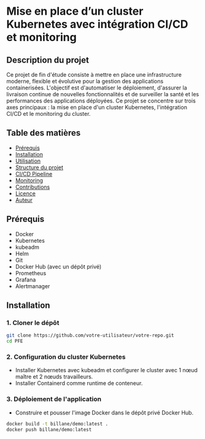 # Mise en place d’un cluster Kubernetes avec intégration CI/CD et monitoring

## Description du projet

Ce projet de fin d'étude consiste à mettre en place une infrastructure moderne, flexible et évolutive pour la gestion des applications containerisées. L'objectif est d'automatiser le déploiement, d'assurer la livraison continue de nouvelles fonctionnalités et de surveiller la santé et les performances des applications déployées. Ce projet se concentre sur trois axes principaux : la mise en place d'un cluster Kubernetes, l'intégration CI/CD et le monitoring du cluster.

## Table des matières

- [Prérequis](#prérequis)
- [Installation](#installation)
- [Utilisation](#utilisation)
- [Structure du projet](#structure-du-projet)
- [CI/CD Pipeline](#cicd-pipeline)
- [Monitoring](#monitoring)
- [Contributions](#contributions)
- [Licence](#licence)
- [Auteur](#auteur)

## Prérequis

- Docker
- Kubernetes
- kubeadm
- Helm
- Git
- Docker Hub (avec un dépôt privé)
- Prometheus
- Grafana
- Alertmanager

## Installation

### 1. Cloner le dépôt

```bash
git clone https://github.com/votre-utilisateur/votre-repo.git
cd PFE
```
### 2. Configuration du cluster Kubernetes

- Installer Kubernetes avec kubeadm et configurer le cluster avec 1 nœud maître et 2 nœuds travailleurs.
- Installer Containerd comme runtime de conteneur.

### 3. Déploiement de l'application

- Construire et pousser l'image Docker dans le dépôt privé Docker Hub.

```bash
docker build -t billane/demo:latest .
docker push billane/demo:latest
```




